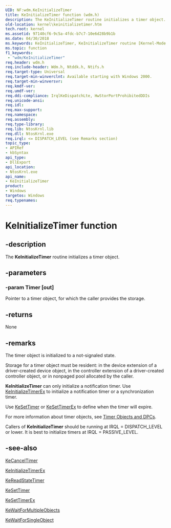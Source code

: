```yaml
---
UID: NF:wdm.KeInitializeTimer
title: KeInitializeTimer function (wdm.h)
description: The KeInitializeTimer routine initializes a timer object.
old-location: kernel\keinitializetimer.htm
tech.root: kernel
ms.assetid: 97140cf6-9c5a-4fdc-b7c7-10e6d28b9b1b
ms.date: 04/30/2018
ms.keywords: KeInitializeTimer, KeInitializeTimer routine [Kernel-Mode Driver Architecture], k105_ce90de5c-7259-4863-adf1-fe90f288e791.xml, kernel.keinitializetimer, wdm/KeInitializeTimer
ms.topic: function
f1_keywords:
 - "wdm/KeInitializeTimer"
req.header: wdm.h
req.include-header: Wdm.h, Ntddk.h, Ntifs.h
req.target-type: Universal
req.target-min-winverclnt: Available starting with Windows 2000.
req.target-min-winversvr: 
req.kmdf-ver: 
req.umdf-ver: 
req.ddi-compliance: IrqlKeDispatchLte, HwStorPortProhibitedDDIs
req.unicode-ansi: 
req.idl: 
req.max-support: 
req.namespace: 
req.assembly: 
req.type-library: 
req.lib: NtosKrnl.lib
req.dll: NtosKrnl.exe
req.irql: <= DISPATCH_LEVEL (see Remarks section)
topic_type:
- APIRef
- kbSyntax
api_type:
- DllExport
api_location:
- NtosKrnl.exe
api_name:
- KeInitializeTimer
product:
- Windows
targetos: Windows
req.typenames: 
---
```


# KeInitializeTimer function


## -description


The <b>KeInitializeTimer</b> routine initializes a timer object.


## -parameters




### -param Timer [out]

Pointer to a timer object, for which the caller provides the storage.


## -returns



None




## -remarks



The timer object is initialized to a not-signaled state.

Storage for a timer object must be resident: in the device extension of a driver-created device object, in the controller extension of a driver-created controller object, or in nonpaged pool allocated by the caller.

<b>KeInitializeTimer</b> can only initialize a notification timer. Use <a href="https://docs.microsoft.com/windows-hardware/drivers/ddi/wdm/nf-wdm-keinitializetimerex">KeInitializeTimerEx</a> to initialize a notification timer or a synchronization timer.

Use <a href="https://docs.microsoft.com/windows-hardware/drivers/ddi/wdm/nf-wdm-kesettimer">KeSetTimer</a> or <a href="https://docs.microsoft.com/windows-hardware/drivers/ddi/wdm/nf-wdm-kesettimerex">KeSetTimerEx</a> to define when the timer will expire.

For more information about timer objects, see <a href="https://docs.microsoft.com/windows-hardware/drivers/kernel/timer-objects-and-dpcs">Timer Objects and DPCs</a>.

Callers of <b>KeInitializeTimer</b> should be running at IRQL = DISPATCH_LEVEL or lower. It is best to initialize timers at IRQL = PASSIVE_LEVEL.




## -see-also




<a href="https://docs.microsoft.com/windows-hardware/drivers/ddi/wdm/nf-wdm-kecanceltimer">KeCancelTimer</a>



<a href="https://docs.microsoft.com/windows-hardware/drivers/ddi/wdm/nf-wdm-keinitializetimerex">KeInitializeTimerEx</a>



<a href="https://docs.microsoft.com/windows-hardware/drivers/ddi/wdm/nf-wdm-kereadstatetimer">KeReadStateTimer</a>



<a href="https://docs.microsoft.com/windows-hardware/drivers/ddi/wdm/nf-wdm-kesettimer">KeSetTimer</a>



<a href="https://docs.microsoft.com/windows-hardware/drivers/ddi/wdm/nf-wdm-kesettimerex">KeSetTimerEx</a>



<a href="https://docs.microsoft.com/windows-hardware/drivers/ddi/wdm/nf-wdm-kewaitformultipleobjects">KeWaitForMultipleObjects</a>



<a href="https://docs.microsoft.com/windows-hardware/drivers/ddi/wdm/nf-wdm-kewaitforsingleobject">KeWaitForSingleObject</a>
 

 

